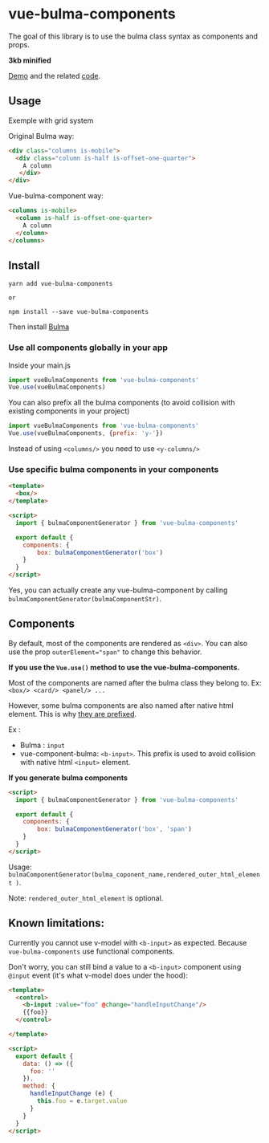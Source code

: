 # vue-bulma-components
The goal of this library is to use the bulma class syntax as components and props.

**3kb minified**

[Demo](https://teller-multisystems-48055.netlify.com) and the related [code](https://github.com/vouill/vue-bulma-components/tree/master/src/example).


## Usage
Exemple with grid system

Original Bulma way:

``` html
<div class="columns is-mobile">
  <div class="column is-half is-offset-one-quarter">
    A column
   </div>
</div>
```

Vue-bulma-component way:
```html
<columns is-mobile>
  <column is-half is-offset-one-quarter>
    A column
  </column>
</columns>
```

## Install

```shell
yarn add vue-bulma-components

or

npm install --save vue-bulma-components
```

Then install [Bulma](http://bulma.io/documentation/overview/start/)
### Use all components globally in your app
Inside your main.js

```javascript
import vueBulmaComponents from 'vue-bulma-components'
Vue.use(vueBulmaComponents)
```

You can also prefix all the bulma components (to avoid collision with existing components in your project)

 ```javascript
 import vueBulmaComponents from 'vue-bulma-components'
 Vue.use(vueBulmaComponents, {prefix: 'y-'})
 ```

 Instead of using `<columns/>` you need to use `<y-columns/>`
### Use specific bulma components in your components

``` html
<template>
  <box/>
</template>

<script>
  import { bulmaComponentGenerator } from 'vue-bulma-components'

  export default {
    components: {
        box: bulmaComponentGenerator('box')
    }
  }
</script>
```

Yes, you can actually create any vue-bulma-component by calling `bulmaComponentGenerator(bulmaComponentStr)`.

## Components

By default, most of the components are rendered as `<div>`. You can also use the prop `outerElement="span"` to change this behavior.

**If you use the `Vue.use()` method to use the vue-bulma-components.**

Most of the components are named after the bulma class they belong to.
Ex: `<box/> <card/> <panel/> ...`

However, some bulma components are also named after native html element. This is why [they are prefixed](https://github.com/vouill/vue-bulma-components/blob/master/src/plugin/helpers.js#L24).

Ex :
- Bulma : `input`
- vue-component-bulma: `<b-input>`. This prefix is used to avoid collision with native html `<input>` element.

**If you generate bulma components**

``` html
<script>
  import { bulmaComponentGenerator } from 'vue-bulma-components'

  export default {
    components: {
        box: bulmaComponentGenerator('box', 'span')
    }
  }
</script>
```

Usage:
`bulmaComponentGenerator(bulma_coponent_name,rendered_outer_html_element )`.

Note: `rendered_outer_html_element` is optional.

## Known limitations:

Currently you cannot use v-model with `<b-input>` as expected. Because `vue-bulma-components` use functional components.

Don't worry, you can still bind a value to a `<b-input>` component using `@input` event (it's what v-model does under the hood):

```html
<template>
  <control>
    <b-input :value="foo" @change="handleInputChange"/>
    {{foo}}
  </control>

</template>

<script>
  export default {
    data: () => ({
      foo: ''
    }),
    method: {
      handleInputChange (e) {
        this.foo = e.target.value
      }
    }
  }
</script>

```



